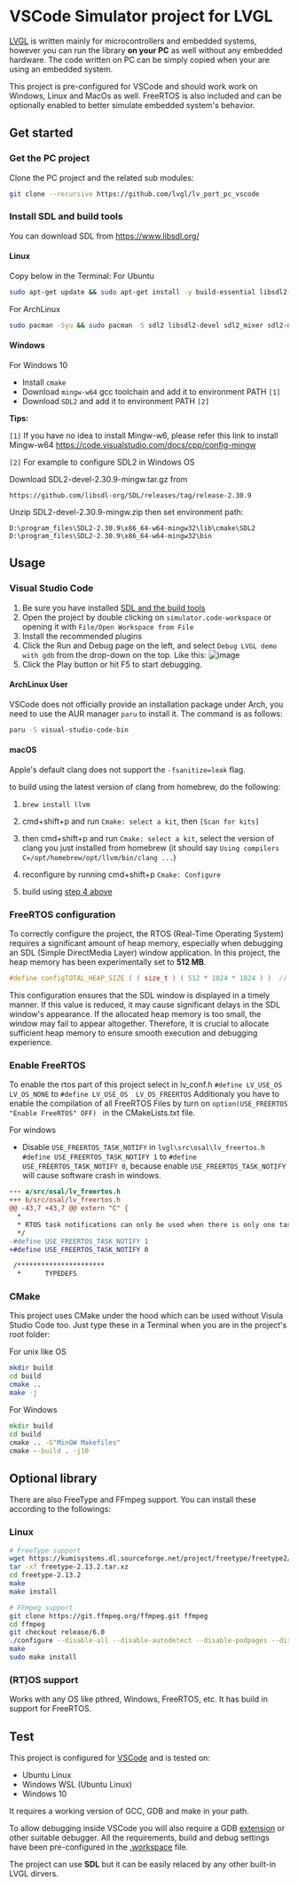 # VSCode Simulator project for LVGL

[LVGL](https://github.com/lvgl/lvgl) is written mainly for microcontrollers and embedded systems, however you can run the library **on your PC** as well without any embedded hardware. The code written on PC can be simply copied when your are using an embedded system.

This project is pre-configured for VSCode and should work work on Windows, Linux and MacOs as well. FreeRTOS is also included and can be optionally enabled to better simulate embedded system's behavior.


## Get started
### Get the PC project

Clone the PC project and the related sub modules:

```bash
git clone --recursive https://github.com/lvgl/lv_port_pc_vscode
```

### Install SDL and build tools

You can download SDL from https://www.libsdl.org/

#### Linux

Copy below in the Terminal:
For Ubuntu

```bash
sudo apt-get update && sudo apt-get install -y build-essential libsdl2-dev cmake
```

For ArchLinux

```bash
sudo pacman -Syu && sudo pacman -S sdl2 libsdl2-devel sdl2_mixer sdl2-devel base-devel gcc make
```

#### Windows

For Windows 10

* Install `cmake`
* Download `mingw-w64` gcc toolchain and add it to environment PATH `[1]`
* Download `SDL2` and add it to environment PATH `[2]`

**Tips:**

`[1]` If you have no idea to install Mingw-w6, please refer this link to install Mingw-w64 https://code.visualstudio.com/docs/cpp/config-mingw

`[2]`
For example to configure SDL2 in Windows OS

Download SDL2-devel-2.30.9-mingw.tar.gz from
```
https://github.com/libsdl-org/SDL/releases/tag/release-2.30.9
```

Unzip SDL2-devel-2.30.9-mingw.zip then set environment path:
```
D:\program_files\SDL2-2.30.9\x86_64-w64-mingw32\lib\cmake\SDL2
D:\program_files\SDL2-2.30.9\x86_64-w64-mingw32\bin
```

## Usage
### Visual Studio Code

1. Be sure you have installed [SDL and the build tools](#install-sdl-and-build-tools)
2. Open the project by double clicking on `simulator.code-workspace` or opening it with `File/Open Workspace from File`
3. Install the recommended plugins
4. Click the Run and Debug page on the left, and select `Debug LVGL demo with gdb` from the drop-down on the top. Like this:
![image](https://github.com/lvgl/lv_port_pc_vscode/assets/7599318/f527b235-5718-4949-b5f0-bd807b3a64ba)
5. Click the Play button or hit F5 to start debugging.

#### ArchLinux User

VSCode does not officially provide an installation package under Arch, you need to use the AUR manager `paru` to install it.
The command is as follows:

```bash
paru -S visual-studio-code-bin
```

#### macOS

Apple's default clang does not support the `-fsanitize=leak` flag.

to build using the latest version of clang from homebrew, do the following:

1. `brew install llvm`

2. cmd+shift+p and run `Cmake: select a kit`, then `[Scan for kits]`

3. then cmd+shift+p and run `Cmake: select a kit`, select the version of clang you just installed from homebrew (it should say `Using compilers C=/opt/homebrew/opt/llvm/bin/clang ...`)

4. reconfigure by running cmd+shift+p `Cmake: Configure`

5. build using [step 4 above](#visual-studio-code)

### FreeRTOS configuration
To correctly configure the project, the RTOS (Real-Time Operating System) requires a significant amount of heap memory, especially when debugging an SDL (Simple DirectMedia Layer) window application. In this project, the heap memory has been experimentally set to **512 MB**.

```c
#define configTOTAL_HEAP_SIZE ( ( size_t ) ( 512 * 1024 * 1024 ) )  // 512 MB Heap
```
This configuration ensures that the SDL window is displayed in a timely manner. If this value is reduced, it may cause significant delays in the SDL window's appearance. If the allocated heap memory is too small, the window may fail to appear altogether.
Therefore, it is crucial to allocate sufficient heap memory to ensure smooth execution and debugging experience.

### Enable FreeRTOS
To enable the rtos part of this project select in lv_conf.h `#define LV_USE_OS   LV_OS_NONE` to `#define LV_USE_OS  LV_OS_FREERTOS`
Additionaly you have to enable the compilation of all FreeRTOS Files by turn on `option(USE_FREERTOS "Enable FreeRTOS" OFF) ` in the CMakeLists.txt file.

For windows

* Disable `USE_FREERTOS_TASK_NOTIFY` in `lvgl\src\osal\lv_freertos.h` `#define USE_FREERTOS_TASK_NOTIFY 1` to `#define USE_FREERTOS_TASK_NOTIFY 0`, because enable `USE_FREERTOS_TASK_NOTIFY` will cause software crash in windows.

```diff
--- a/src/osal/lv_freertos.h
+++ b/src/osal/lv_freertos.h
@@ -43,7 +43,7 @@ extern "C" {
  *
  * RTOS task notifications can only be used when there is only one task that can be the recipient of the event.
  */
-#define USE_FREERTOS_TASK_NOTIFY 1
+#define USE_FREERTOS_TASK_NOTIFY 0

 /**********************
  *      TYPEDEFS
```

### CMake

This project uses CMake under the hood which can be used without Visula Studio Code too. Just type these in a Terminal when you are in the project's root folder:

For unix like OS

```bash
mkdir build
cd build
cmake ..
make -j
```

For Windows

```cmd
mkdir build
cd build
cmake .. -G"MinGW Makefiles"
cmake --build . -j10
```

## Optional library

There are also FreeType and FFmpeg support. You can install these according to the followings:

### Linux

```bash
# FreeType support
wget https://kumisystems.dl.sourceforge.net/project/freetype/freetype2/2.13.2/freetype-2.13.2.tar.xz
tar -xf freetype-2.13.2.tar.xz
cd freetype-2.13.2
make
make install
```

```bash
# FFmpeg support
git clone https://git.ffmpeg.org/ffmpeg.git ffmpeg
cd ffmpeg
git checkout release/6.0
./configure --disable-all --disable-autodetect --disable-podpages --disable-asm --enable-avcodec --enable-avformat --enable-decoders --enable-encoders --enable-demuxers --enable-parsers --enable-protocol='file' --enable-swscale --enable-zlib
make
sudo make install
```
### (RT)OS support
Works with any OS like pthred, Windows, FreeRTOS, etc. It has build in support for FreeRTOS.

## Test
This project is configured for [VSCode](https://code.visualstudio.com) and is tested on:
- Ubuntu Linux
- Windows WSL (Ubuntu Linux)
- Windows 10

It requires a working version of GCC, GDB and make in your path.

To allow debugging inside VSCode you will also require a GDB [extension](https://marketplace.visualstudio.com/items?itemName=webfreak.debug) or other suitable debugger. All the requirements, build and debug settings have been pre-configured in the [.workspace](simulator.code-workspace) file.

The project can use **SDL** but it can be easily relaced by any other built-in LVGL dirvers.
